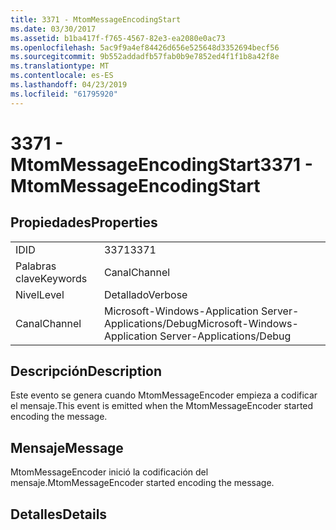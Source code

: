 ```yaml
---
title: 3371 - MtomMessageEncodingStart
ms.date: 03/30/2017
ms.assetid: b1ba417f-f765-4567-82e3-ea2080e0ac73
ms.openlocfilehash: 5ac9f9a4ef84426d656e525648d3352694becf56
ms.sourcegitcommit: 9b552addadfb57fab0b9e7852ed4f1f1b8a42f8e
ms.translationtype: MT
ms.contentlocale: es-ES
ms.lasthandoff: 04/23/2019
ms.locfileid: "61795920"
---
```

# <a name="3371---mtommessageencodingstart"></a><span data-ttu-id="2d59e-102">3371 - MtomMessageEncodingStart</span><span class="sxs-lookup"><span data-stu-id="2d59e-102">3371 - MtomMessageEncodingStart</span></span>
## <a name="properties"></a><span data-ttu-id="2d59e-103">Propiedades</span><span class="sxs-lookup"><span data-stu-id="2d59e-103">Properties</span></span>  
  
|||  
|-|-|  
|<span data-ttu-id="2d59e-104">ID</span><span class="sxs-lookup"><span data-stu-id="2d59e-104">ID</span></span>|<span data-ttu-id="2d59e-105">3371</span><span class="sxs-lookup"><span data-stu-id="2d59e-105">3371</span></span>|  
|<span data-ttu-id="2d59e-106">Palabras clave</span><span class="sxs-lookup"><span data-stu-id="2d59e-106">Keywords</span></span>|<span data-ttu-id="2d59e-107">Canal</span><span class="sxs-lookup"><span data-stu-id="2d59e-107">Channel</span></span>|  
|<span data-ttu-id="2d59e-108">Nivel</span><span class="sxs-lookup"><span data-stu-id="2d59e-108">Level</span></span>|<span data-ttu-id="2d59e-109">Detallado</span><span class="sxs-lookup"><span data-stu-id="2d59e-109">Verbose</span></span>|  
|<span data-ttu-id="2d59e-110">Canal</span><span class="sxs-lookup"><span data-stu-id="2d59e-110">Channel</span></span>|<span data-ttu-id="2d59e-111">Microsoft-Windows-Application Server-Applications/Debug</span><span class="sxs-lookup"><span data-stu-id="2d59e-111">Microsoft-Windows-Application Server-Applications/Debug</span></span>|  
  
## <a name="description"></a><span data-ttu-id="2d59e-112">Descripción</span><span class="sxs-lookup"><span data-stu-id="2d59e-112">Description</span></span>  
 <span data-ttu-id="2d59e-113">Este evento se genera cuando MtomMessageEncoder empieza a codificar el mensaje.</span><span class="sxs-lookup"><span data-stu-id="2d59e-113">This event is emitted when the MtomMessageEncoder started encoding the message.</span></span>  
  
## <a name="message"></a><span data-ttu-id="2d59e-114">Mensaje</span><span class="sxs-lookup"><span data-stu-id="2d59e-114">Message</span></span>  
 <span data-ttu-id="2d59e-115">MtomMessageEncoder inició la codificación del mensaje.</span><span class="sxs-lookup"><span data-stu-id="2d59e-115">MtomMessageEncoder started encoding the message.</span></span>  
  
## <a name="details"></a><span data-ttu-id="2d59e-116">Detalles</span><span class="sxs-lookup"><span data-stu-id="2d59e-116">Details</span></span>
